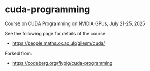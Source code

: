 # cuda-programming

Course on CUDA Programming on NVIDIA GPUs, July 21-25, 2025

See the following page for details of the course:
- https://people.maths.ox.ac.uk/gilesm/cuda/

Forked from:
- https://codeberg.org/flypig/cuda-programming
